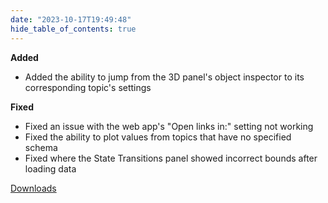 ```yaml
---
date: "2023-10-17T19:49:48"
hide_table_of_contents: true
---
```

**Added**

- Added the ability to jump from the 3D panel's object inspector to its corresponding topic's settings

**Fixed**
- Fixed an issue with the web app's "Open links in:" setting not working
- Fixed the ability to plot values from topics that have no specified schema
- Fixed where the State Transitions panel showed incorrect bounds after loading data
<!-- truncate -->
[Downloads](https://github.com/foxglove/studio/releases/tag/v1.74.0)
